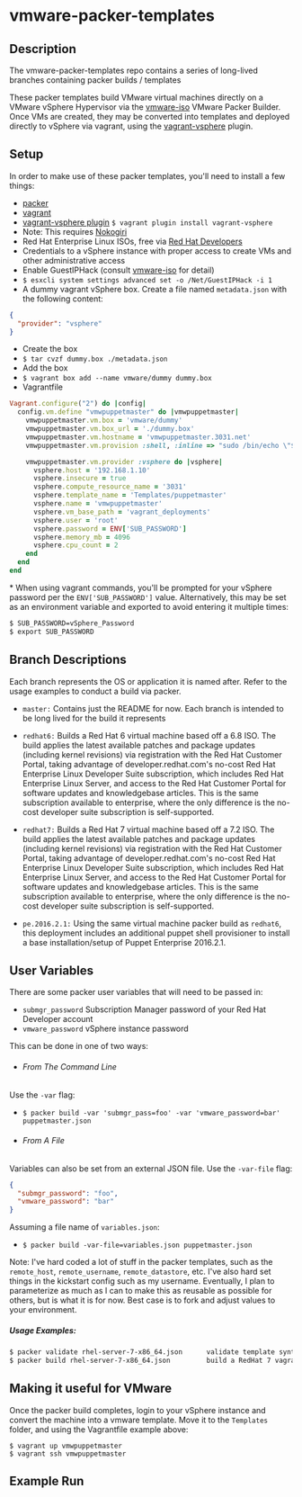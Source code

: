 # vmware-packer-templates

## Description
The vmware-packer-templates repo contains a series of long-lived branches containing packer builds / templates

These packer templates build VMware virtual machines directly on a VMware vSphere Hypervisor via the [vmware-iso](https://www.packer.io/docs/builders/vmware-iso.html) VMware Packer Builder. Once VMs are created, they may be converted into templates and deployed directly to vSphere via vagrant, using the [vagrant-vsphere](https://github.com/nsidc/vagrant-vsphere) plugin.

## Setup
In order to make use of these packer templates, you'll need to install a few things:
- [packer](https://www.packer.io/downloads.html)
- [vagrant](https://www.vagrantup.com/downloads.html)
- [vagrant-vsphere plugin](https://github.com/nsidc/vagrant-vsphere) `$ vagrant plugin install vagrant-vsphere`
 - Note: This requires [Nokogiri](http://nokogiri.org/)
- Red Hat Enterprise Linux ISOs, free via [Red Hat Developers](http://developers.redhat.com/downloads/)
- Credentials to a vSphere instance with proper access to create VMs and other administrative access
- Enable GuestIPHack (consult [vmware-iso](https://www.packer.io/docs/builders/vmware-iso.html) for detail)
 - `$ esxcli system settings advanced set -o /Net/GuestIPHack -i 1` 
- A dummy vagrant vSphere box.  Create a file named `metadata.json` with the following content:
```json
{
  "provider": "vsphere"
}
```
- Create the box
 - `$ tar cvzf dummy.box ./metadata.json`
- Add the box
 - `$ vagrant box add --name vmware/dummy dummy.box`
- Vagrantfile
```ruby
Vagrant.configure("2") do |config|
  config.vm.define "vmwpuppetmaster" do |vmwpuppetmaster|
    vmwpuppetmaster.vm.box = 'vmware/dummy'
    vmwpuppetmaster.vm.box_url = './dummy.box'
    vmwpuppetmaster.vm.hostname = 'vmwpuppetmaster.3031.net'
    vmwpuppetmaster.vm.provision :shell, :inline => "sudo /bin/echo \"$(/sbin/ip route get 8.8.8.8 | awk 'NR==1 {print $NF}') $HOSTNAME vmwpuppetmaster\" >> /etc/hosts"

    vmwpuppetmaster.vm.provider :vsphere do |vsphere|
      vsphere.host = '192.168.1.10'
      vsphere.insecure = true
      vsphere.compute_resource_name = '3031'
      vsphere.template_name = 'Templates/puppetmaster'
      vsphere.name = 'vmwpuppetmaster'
      vsphere.vm_base_path = 'vagrant_deployments'
      vsphere.user = 'root'
      vsphere.password = ENV['SUB_PASSWORD']
      vsphere.memory_mb = 4096
      vsphere.cpu_count = 2
    end
  end
end
```
\* When using vagrant commands, you'll be prompted for your vSphere password per the `ENV['SUB_PASSWORD']` value.  Alternatively, this may be set as an environment variable and exported to avoid entering it multiple times:
```bash
$ SUB_PASSWORD=vSphere_Password
$ export SUB_PASSWORD
```

## Branch Descriptions
Each branch represents the OS or application it is named after.  Refer to the usage examples to conduct a build via packer.

- `master:` Contains just the README for now.  Each branch is intended to be long lived for the build it represents

- `redhat6:` Builds a Red Hat 6 virtual machine based off a 6.8 ISO.  The build applies the latest available patches and package updates (including kernel revisions) via registration with the Red Hat Customer Portal, taking advantage of developer.redhat.com's no-cost Red Hat Enterprise Linux Developer Suite subscription, which includes Red Hat Enterprise Linux Server, and access to the Red Hat Customer Portal for software updates and knowledgebase articles.  This is the same subscription available to enterprise, where the only difference is the no-cost developer suite subscription is self-supported.

- `redhat7:` Builds a Red Hat 7 virtual machine based off a 7.2 ISO.  The build applies the latest available patches and package updates (including kernel revisions) via registration with the Red Hat Customer Portal, taking advantage of developer.redhat.com's no-cost Red Hat Enterprise Linux Developer Suite subscription, which includes Red Hat Enterprise Linux Server, and access to the Red Hat Customer Portal for software updates and knowledgebase articles.  This is the same subscription available to enterprise, where the only difference is the no-cost developer suite subscription is self-supported.

- `pe.2016.2.1:` Using the same virtual machine packer build as `redhat6`, this deployment includes an additional puppet shell provisioner to install a base installation/setup of Puppet Enterprise 2016.2.1.

## User Variables
There are some packer user variables that will need to be passed in:

- `submgr_password` Subscription Manager password of your Red Hat Developer account
- `vmware_password` vSphere instance password

This can be done in one of two ways:

- ###### From The Command Line
Use the `-var` flag:
 - `$ packer build -var 'submgr_pass=foo' -var 'vmware_password=bar' puppetmaster.json`

- ###### From A File
Variables can also be set from an external JSON file.  Use the `-var-file` flag:
```json
{
  "submgr_password": "foo",
  "vmware_password": "bar"
}
```

Assuming a file name of `variables.json`:
- `$ packer build -var-file=variables.json puppetmaster.json`

Note: I've hard coded a lot of stuff in the packer templates, such as the `remote_host`, `remote_username`, `remote_datastore`, etc.  I've also hard set things in the kickstart config such as my username.  Eventually, I plan to parameterize as much as I can to make this as reusable as possible for others, but is what it is for now.  Best case is to fork and adjust values to your environment.


##### Usage Examples:
```bash
$ packer validate rhel-server-7-x86_64.json      validate template syntax
$ packer build rhel-server-7-x86_64.json         build a RedHat 7 vagrant box
```

## Making it useful for VMware
Once the packer build completes, login to your vSphere instance and convert the machine into a vmware template.  Move it to the `Templates` folder, and using the Vagrantfile example above:
```
$ vagrant up vmwpuppetmaster
$ vagrant ssh vmwpuppetmaster
```

## Example Run
